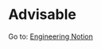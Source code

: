 # Advisable

Go to: [Engineering Notion](https://www.notion.so/Engineering-98df49c6aede497bb6ddcf9275528542)
